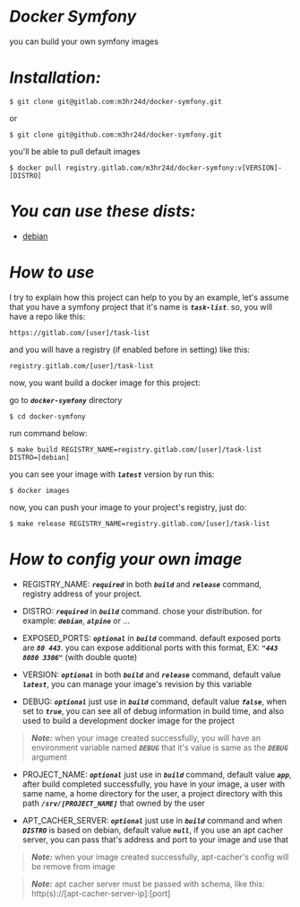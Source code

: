 ***Docker Symfony***
====================

you can build your own symfony images

***Installation:***
===================
	$ git clone git@gitlab.com:m3hr24d/docker-symfony.git
or

	$ git clone git@github.com:m3hr24d/docker-symfony.git
you'll be able to pull default images

	$ docker pull registry.gitlab.com/m3hr24d/docker-symfony:v[VERSION]-[DISTRO]
	
***You can use these dists:***
============================
* [debian](./dists/debian/README.md)
	
***How to use***
===================

I try to explain how this project can help to you by an example, let's assume that you have a symfony project that it's name is 
***`task-list`***. so, you will have a repo like this:

	https://gitlab.com/[user]/task-list
and you will have a registry (if enabled before in setting) like this:

	registry.gitlab.com/[user]/task-list
now, you want build a docker image for this project:

go to ***`docker-symfony`*** directory

	$ cd docker-symfony 
run command below:

	$ make build REGISTRY_NAME=registry.gitlab.com/[user]/task-list DISTRO=[debian]
you can see your image with ***`latest`*** version by run this:

	$ docker images
 now, you can push your image to your project's registry, just do:
 
	$ make release REGISTRY_NAME=registry.gitlab.com/[user]/task-list

***How to config your own image***
==================================
* REGISTRY_NAME: ***`required`*** in both ***`build`*** and ***`release`*** command, registry address of your project.

* DISTRO: ***`required`*** in ***`build`*** command. chose your distribution. for example: ***`debian`***, ***`alpine`*** or ...

* EXPOSED_PORTS: ***`optional`*** in ***`build`*** command. default exposed ports are ***`80 443`***. 
you can expose additional ports with this format, EX: ***`"443 8080 3306"`*** (with double quote) 

* VERSION: ***`optional`*** in both ***`build`*** and ***`release`*** command, default value ***`latest`***, 
you can manage your image's revision by this variable

* DEBUG: ***`optional`*** just use in ***`build`*** command, default value ***`false`***, when set to ***`true`***, 
you can see all of debug information in build time, and also used to build a development docker image for the project

> ***Note:*** when your image created successfully, you will have an environment variable named ***`DEBUG`*** 
that it's value is same as the ***`DEBUG`*** argument

* PROJECT_NAME: ***`optional`*** just use in ***`build`*** command, default value ***`app`***, after build completed successfully, 
you have in your image, a user with same name, a home directory for the user, a project directory with this path 
***`/srv/[PROJECT_NAME]`*** that owned by the user

* APT_CACHER_SERVER: ***`optional`*** just use in ***`build`*** command and when ***`DISTRO`*** is based on debian, 
default value ***`null`***, if you use an apt cacher server, you can pass that's address and port to your image and use that

> ***Note:*** when your image created successfully, apt-cacher's config will be remove from image

> ***Note:*** apt cacher server must be passed with schema, like this: http(s)://[apt-cacher-server-ip]:[port]